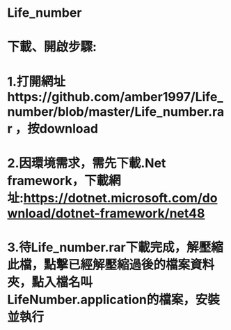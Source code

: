 # Life_number
# 下載、開啟步驟:
# 1.打開網址https://github.com/amber1997/Life_number/blob/master/Life_number.rar ，按download
# 2.因環境需求，需先下載.Net framework，下載網址:https://dotnet.microsoft.com/download/dotnet-framework/net48
# 3.待Life_number.rar下載完成，解壓縮此檔，點擊已經解壓縮過後的檔案資料夾，點入檔名叫LifeNumber.application的檔案，安裝並執行
